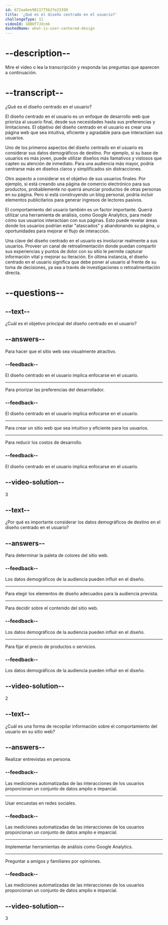 ```yaml
---
id: 672aa6ee9011775b27e23399
title: '¿Qué es el diseño centrado en el usuario?'
challengeType: 11
videoId: 1OBUf7Jdcmk
dashedName: what-is-user-centered-design
---
```


# --description--

Mire el video o lea la transcripción y responda las preguntas que aparecen a continuación.

# --transcript--

¿Qué es el diseño centrado en el usuario?

El diseño centrado en el usuario es un enfoque de desarrollo web que prioriza al usuario final, desde sus necesidades hasta sus preferencias y limitaciones. El objetivo del diseño centrado en el usuario es crear una página web que sea intuitiva, eficiente y agradable para que interactúen sus usuarios.

Uno de los primeros aspectos del diseño centrado en el usuario es considerar sus datos demográficos de destino. Por ejemplo, si su base de usuarios es más joven, puede utilizar diseños más llamativos y vistosos que capten su atención de inmediato. Para una audiencia más mayor, podría centrarse más en diseños claros y simplificados sin distracciones.

Otro aspecto a considerar es el objetivo de sus usuarios finales. Por ejemplo, si está creando una página de comercio electrónico para sus productos, probablemente no querrá anunciar productos de otras personas en su página. Pero si está construyendo un blog personal, podría incluir elementos publicitarios para generar ingresos de lectores pasivos.

El comportamiento del usuario también es un factor importante. Querrá utilizar una herramienta de análisis, como Google Analytics, para medir cómo sus usuarios interactúan con sus páginas. Esto puede revelar áreas donde los usuarios podrían estar "atascados" y abandonando su página, u oportunidades para mejorar el flujo de interacción.

Una clave del diseño centrado en el usuario es involucrar realmente a sus usuarios. Proveer un canal de retroalimentación donde puedan compartir sus experiencias y puntos de dolor con su sitio le permite capturar información vital y mejorar su iteración. En última instancia, el diseño centrado en el usuario significa que debe poner al usuario al frente de su toma de decisiones, ya sea a través de investigaciones o retroalimentación directa.

# --questions--

## --text--

¿Cuál es el objetivo principal del diseño centrado en el usuario?

## --answers--

Para hacer que el sitio web sea visualmente atractivo.

### --feedback--

El diseño centrado en el usuario implica enfocarse en el usuario.

---

Para priorizar las preferencias del desarrollador.

### --feedback--

El diseño centrado en el usuario implica enfocarse en el usuario.

---

Para crear un sitio web que sea intuitivo y eficiente para los usuarios.

---

Para reducir los costos de desarrollo.

### --feedback--

El diseño centrado en el usuario implica enfocarse en el usuario.

## --video-solution--

3

## --text--

¿Por qué es importante considerar los datos demográficos de destino en el diseño centrado en el usuario?

## --answers--

Para determinar la paleta de colores del sitio web.

### --feedback--

Los datos demográficos de la audiencia pueden influir en el diseño.

---

Para elegir los elementos de diseño adecuados para la audiencia prevista.

---

Para decidir sobre el contenido del sitio web.

### --feedback--

Los datos demográficos de la audiencia pueden influir en el diseño.

---

Para fijar el precio de productos o servicios.

### --feedback--

Los datos demográficos de la audiencia pueden influir en el diseño.

## --video-solution--

2

## --text--

¿Cuál es una forma de recopilar información sobre el comportamiento del usuario en su sitio web?

## --answers--

Realizar entrevistas en persona.

### --feedback--

Las mediciones automatizadas de las interacciones de los usuarios proporcionan un conjunto de datos amplio e imparcial.

---

Usar encuestas en redes sociales.

### --feedback--

Las mediciones automatizadas de las interacciones de los usuarios proporcionan un conjunto de datos amplio e imparcial.

---

Implementar herramientas de análisis como Google Analytics.

---

Preguntar a amigos y familiares por opiniones.

### --feedback--

Las mediciones automatizadas de las interacciones de los usuarios proporcionan un conjunto de datos amplio e imparcial.

## --video-solution--

3
